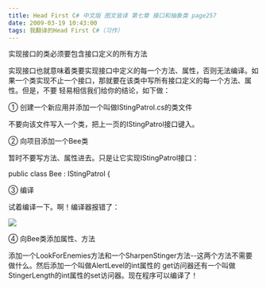 ```yaml
---
title: Head First C# 中文版 图文皆译 第七章 接口和抽象类 page257
date: 2009-03-19 10:43:00
tags: 我翻译的Head First C#（习作）
---
```

实现接口的类必须要包含接口定义的所有方法

  

实现接口也就意味着类要实现接口中定义的每一个方法、属性，否则无法编译。如果一个类实现不止一个接口，那就要在该类中写所有接口定义的每一个方法、属性。但是，不要
轻易相信我们给你的结论，如下做：

  

①  创建一个新应用并添加一个叫做IStingPatrol.cs的类文件

  

不要向该文件写入一个类，把上一页的IStingPatrol接口键入。

  

②  向项目添加一个Bee类

  

暂时不要写方法、属性进去。只是让它实现IStingPatrol接口：

  

public class Bee : IStingPatrol {

  

③  编译

  

试着编译一下。啊！编译器报错了：

  

![](https://p-blog.csdn.net/images/p_blog_csdn_net/cuipengfei1/EntryImages/20090319/2009-03-19_10-34-14.jpg)

④  向Bee类添加属性、方法

  

添加一个LookForEnemies方法和一个SharpenStinger方法--这两个方法不需要做什么。然后添加一个叫做AlertLevel的int属性的
get访问器还有一个叫做StingerLength的int属性的set访问器。现在程序可以编译了！



